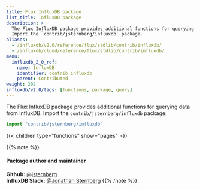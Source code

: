 ```yaml
---
title: Flux InfluxDB package
list_title: InfluxDB package
description: >
  The Flux InfluxDB package provides additional functions for querying data from InfluxDB.
  Import the `contrib/jsternberg/influxdb` package.
aliases:
  - /influxdb/v2.0/reference/flux/stdlib/contrib/influxdb/
  - /influxdb/cloud/reference/flux/stdlib/contrib/influxdb/
menu:
  influxdb_2_0_ref:
    name: InfluxDB
    identifier: contrib_influxdb
    parent: Contributed
weight: 202
influxdb/v2.0/tags: [functions, package, query]
---
```


The Flux InfluxDB package provides additional functions for querying data from InfluxDB.
Import the `contrib/jsternberg/influxdb` package:

```js
import "contrib/jsternberg/influxdb"
```

{{< children type="functions" show="pages" >}}

{{% note %}}
#### Package author and maintainer
**Github:** [@jsternberg](https://github.com/jsternberg)  
**InfluxDB Slack:** [@Jonathan Sternberg](https://influxdata.com/slack)
{{% /note %}}
